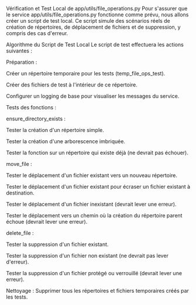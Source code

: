 Vérification et Test Local de app/utils/file_operations.py
Pour s'assurer que le service app/utils/file_operations.py fonctionne comme prévu, nous allons créer un script de test local. Ce script simule des scénarios réels de création de répertoires, de déplacement de fichiers et de suppression, y compris des cas d'erreur.

Algorithme du Script de Test Local
Le script de test effectuera les actions suivantes :

Préparation :

Créer un répertoire temporaire pour les tests (temp_file_ops_test).

Créer des fichiers de test à l'intérieur de ce répertoire.

Configurer un logging de base pour visualiser les messages du service.

Tests des fonctions :

ensure_directory_exists :

Tester la création d'un répertoire simple.

Tester la création d'une arborescence imbriquée.

Tester la fonction sur un répertoire qui existe déjà (ne devrait pas échouer).

move_file :

Tester le déplacement d'un fichier existant vers un nouveau répertoire.

Tester le déplacement d'un fichier existant pour écraser un fichier existant à destination.

Tester le déplacement d'un fichier inexistant (devrait lever une erreur).

Tester le déplacement vers un chemin où la création du répertoire parent échoue (devrait lever une erreur).

delete_file :

Tester la suppression d'un fichier existant.

Tester la suppression d'un fichier non existant (ne devrait pas lever d'erreur).

Tester la suppression d'un fichier protégé ou verrouillé (devrait lever une erreur).

Nettoyage : Supprimer tous les répertoires et fichiers temporaires créés par les tests.